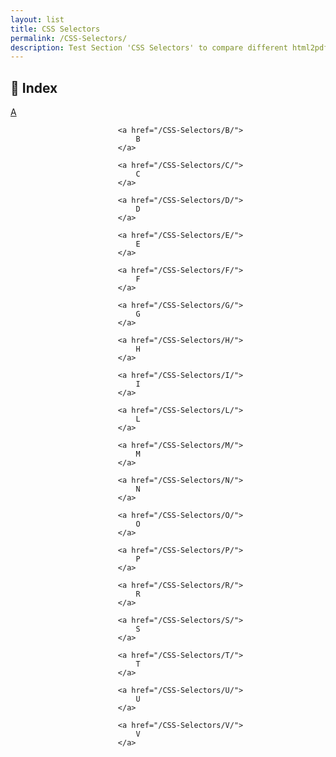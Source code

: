 ```yaml
---
layout: list
title: CSS Selectors
permalink: /CSS-Selectors/
description: Test Section 'CSS Selectors' to compare different html2pdf tools.
---
```


## 📑 Index
<div class="boxes">
                            <a href="/CSS-Selectors/A/">
                                A
                            </a>

                            <a href="/CSS-Selectors/B/">
                                B
                            </a>

                            <a href="/CSS-Selectors/C/">
                                C
                            </a>

                            <a href="/CSS-Selectors/D/">
                                D
                            </a>

                            <a href="/CSS-Selectors/E/">
                                E
                            </a>

                            <a href="/CSS-Selectors/F/">
                                F
                            </a>

                            <a href="/CSS-Selectors/G/">
                                G
                            </a>

                            <a href="/CSS-Selectors/H/">
                                H
                            </a>

                            <a href="/CSS-Selectors/I/">
                                I
                            </a>

                            <a href="/CSS-Selectors/L/">
                                L
                            </a>

                            <a href="/CSS-Selectors/M/">
                                M
                            </a>

                            <a href="/CSS-Selectors/N/">
                                N
                            </a>

                            <a href="/CSS-Selectors/O/">
                                O
                            </a>

                            <a href="/CSS-Selectors/P/">
                                P
                            </a>

                            <a href="/CSS-Selectors/R/">
                                R
                            </a>

                            <a href="/CSS-Selectors/S/">
                                S
                            </a>

                            <a href="/CSS-Selectors/T/">
                                T
                            </a>

                            <a href="/CSS-Selectors/U/">
                                U
                            </a>

                            <a href="/CSS-Selectors/V/">
                                V
                            </a>
</div>


